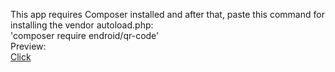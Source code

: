 This app requires Composer installed and after that, paste this command for installing the vendor autoload.php:</br>
'composer require endroid/qr-code'</br>
Preview:</br>
<a href="https://funtime3freddy3.com/tools/qr-code" target="_blank">Click</a>
